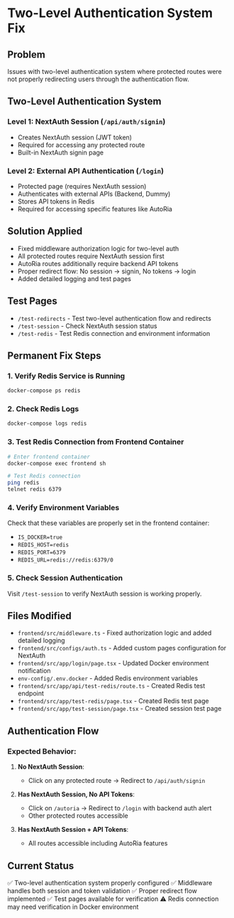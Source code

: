 # Two-Level Authentication System Fix

## Problem
Issues with two-level authentication system where protected routes were not properly redirecting users through the authentication flow.

## Two-Level Authentication System

### Level 1: NextAuth Session (`/api/auth/signin`)
- Creates NextAuth session (JWT token)
- Required for accessing any protected route
- Built-in NextAuth signin page

### Level 2: External API Authentication (`/login`)
- Protected page (requires NextAuth session)
- Authenticates with external APIs (Backend, Dummy)
- Stores API tokens in Redis
- Required for accessing specific features like AutoRia

## Solution Applied
- Fixed middleware authorization logic for two-level auth
- All protected routes require NextAuth session first
- AutoRia routes additionally require backend API tokens
- Proper redirect flow: No session → signin, No tokens → login
- Added detailed logging and test pages

## Test Pages
- `/test-redirects` - Test two-level authentication flow and redirects
- `/test-session` - Check NextAuth session status
- `/test-redis` - Test Redis connection and environment information

## Permanent Fix Steps

### 1. Verify Redis Service is Running
```bash
docker-compose ps redis
```

### 2. Check Redis Logs
```bash
docker-compose logs redis
```

### 3. Test Redis Connection from Frontend Container
```bash
# Enter frontend container
docker-compose exec frontend sh

# Test Redis connection
ping redis
telnet redis 6379
```

### 4. Verify Environment Variables
Check that these variables are properly set in the frontend container:
- `IS_DOCKER=true`
- `REDIS_HOST=redis`
- `REDIS_PORT=6379`
- `REDIS_URL=redis://redis:6379/0`

### 5. Check Session Authentication
Visit `/test-session` to verify NextAuth session is working properly.

## Files Modified
- `frontend/src/middleware.ts` - Fixed authorization logic and added detailed logging
- `frontend/src/configs/auth.ts` - Added custom pages configuration for NextAuth
- `frontend/src/app/login/page.tsx` - Updated Docker environment notification
- `env-config/.env.docker` - Added Redis environment variables
- `frontend/src/app/api/test-redis/route.ts` - Created Redis test endpoint
- `frontend/src/app/test-redis/page.tsx` - Created Redis test page
- `frontend/src/app/test-session/page.tsx` - Created session test page

## Authentication Flow

### Expected Behavior:
1. **No NextAuth Session**:
   - Click on any protected route → Redirect to `/api/auth/signin`

2. **Has NextAuth Session, No API Tokens**:
   - Click on `/autoria` → Redirect to `/login` with backend auth alert
   - Other protected routes accessible

3. **Has NextAuth Session + API Tokens**:
   - All routes accessible including AutoRia features

## Current Status
✅ Two-level authentication system properly configured
✅ Middleware handles both session and token validation
✅ Proper redirect flow implemented
✅ Test pages available for verification
⚠️ Redis connection may need verification in Docker environment

